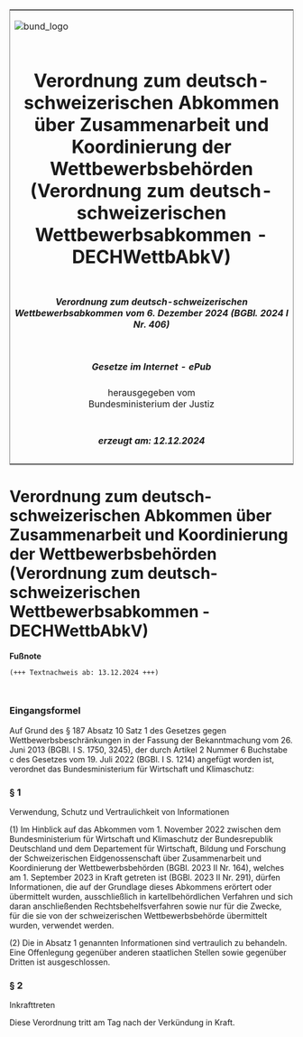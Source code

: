 <span id="DECKBLATT.html"></span>

<table border="0" frame="border" width="100%">

<tr valign="top">

<td align="left">

![bund\_logo](BfJ_2021_Web_de_de.gif)

</td>

<td align="right">

 

</td>

</tr>

<tr align="center" valign="middle">

<td colspan="2">

# Verordnung zum deutsch-schweizerischen Abkommen über Zusammenarbeit und Koordinierung der Wettbewerbsbehörden (Verordnung zum deutsch-schweizerischen Wettbewerbsabkommen - DECHWettbAbkV)

</td>

</tr>

<tr align="center" valign="middle">

<td colspan="2">

##### Verordnung zum deutsch-schweizerischen Wettbewerbsabkommen vom 6. Dezember 2024 (BGBl. 2024 I Nr. 406)

</td>

</tr>

<tr align="center" valign="middle">

<td colspan="2">

  
  

##### Gesetze im Internet - ePub  
  
herausgegeben vom  
Bundesministerium der Justiz

</td>

</tr>

<tr align="center" valign="bottom">

<td colspan="2">

  
  

##### erzeugt am: 12.12.2024

</td>

</tr>

</table>

<span id="BJNR1960A0024.html"></span>

# Verordnung zum deutsch-schweizerischen Abkommen über Zusammenarbeit und Koordinierung der Wettbewerbsbehörden (Verordnung zum deutsch-schweizerischen Wettbewerbsabkommen - DECHWettbAbkV)

<div>

  
**Fußnote**

<div class="jnhtml">

<div>

<div class="jurAbsatz">

  

``` 
(+++ Textnachweis ab: 13.12.2024 +++)

 
```

</div>

</div>

</div>

</div>

<span id="BJNR1960A0024BJNE000100000.html"></span>

### Eingangsformel  

<div>

<div class="jnhtml">

<div>

<div class="jurAbsatz">

Auf Grund des § 187 Absatz 10 Satz 1 des Gesetzes gegen
Wettbewerbsbeschränkungen in der Fassung der Bekanntmachung vom 26. Juni
2013 (BGBl. I S. 1750, 3245), der durch Artikel 2 Nummer 6 Buchstabe c
des Gesetzes vom 19. Juli 2022 (BGBl. I S. 1214) angefügt worden ist,
verordnet das Bundesministerium für Wirtschaft und Klimaschutz:

</div>

</div>

</div>

</div>

<span id="BJNR1960A0024BJNE000200000.html"></span>

### § 1  
Verwendung, Schutz und Vertraulichkeit von Informationen

<div>

<div class="jnhtml">

<div>

<div class="jurAbsatz">

(1) Im Hinblick auf das Abkommen vom 1. November 2022 zwischen dem
Bundesministerium für Wirtschaft und Klimaschutz der Bundesrepublik
Deutschland und dem Departement für Wirtschaft, Bildung und Forschung
der Schweizerischen Eidgenossenschaft über Zusammenarbeit und
Koordinierung der Wettbewerbsbehörden (BGBl. 2023 II Nr. 164), welches
am 1. September 2023 in Kraft getreten ist (BGBl. 2023 II Nr. 291),
dürfen Informationen, die auf der Grundlage dieses Abkommens erörtert
oder übermittelt wurden, ausschließlich in kartellbehördlichen Verfahren
und sich daran anschließenden Rechtsbehelfsverfahren sowie nur für die
Zwecke, für die sie von der schweizerischen Wettbewerbsbehörde
übermittelt wurden, verwendet werden.

</div>

<div class="jurAbsatz">

(2) Die in Absatz 1 genannten Informationen sind vertraulich zu
behandeln. Eine Offenlegung gegenüber anderen staatlichen Stellen sowie
gegenüber Dritten ist ausgeschlossen.

</div>

</div>

</div>

</div>

<span id="BJNR1960A0024BJNE000300000.html"></span>

### § 2  
Inkrafttreten

<div>

<div class="jnhtml">

<div>

<div class="jurAbsatz">

Diese Verordnung tritt am Tag nach der Verkündung in Kraft.

</div>

</div>

</div>

</div>
